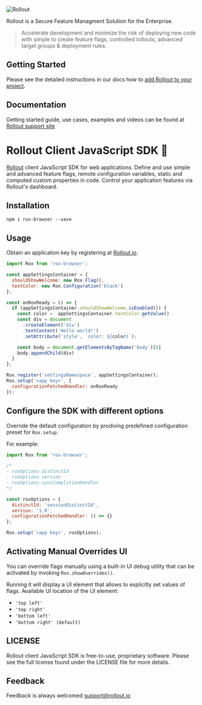![Rollout](https://1ko9923xosh2dsbjsxpwqp45-wpengine.netdna-ssl.com/wp-content/themes/rollout/images/rollout_white_logo1.png)

Rollout is a Secure Feature Managment Solution for the Enterprise.

> Accelerate development and minimize the risk of deploying new code with simple to create feature flags, controlled rollouts, advanced target groups & deployment rules. 

## Getting Started

Please see the detailed instructions in our docs how to [add Rollout to your project](https://support.rollout.io/docs/installing-the-sdk).

## Documentation

Getting started guide, use cases, examples and videos can be found at [Rollout support site](https://support.rollout.io)

# Rollout Client JavaScript SDK  🦆 

[Rollout](https://rollout.io) client JavaScript SDK for web applications. Define and use simple and advanced feature flags, remote configuration variables, static and computed custom properties in code. Control your application features via Rollout's dashboard.

## Installation
```
npm i rox-browser --save
```

## Usage
Obtain an application key by registering at [Rollout.io](https://app.rollout.io). 

```javascript
import Rox from 'rox-browser';

const appSettingsContainer = {
  shouldShowWelcome: new Rox.Flag(),
  textColor: new Rox.Configuration('black')
};

const onRoxReady = () => {
  if (appSettingsContainer.shouldShowWelcome.isEnabled()) {
    const color =  appSettingsContainer.textColor.getValue()
    const div = document
      .createElement('div')
      .textContent('Hello world!')
      .setAttribute('style', `color: ${color}`);

    const body = document.getElementsByTagName('body')[0]
    body.appendChild(div)
  }
};

Rox.register('settingsNamespace', appSettingsContainer);
Rox.setup('<app key>', {
  configurationFetchedHandler: onRoxReady
});
```
## Configure the SDK with different options
Override the default configuration by prodiving predefined configuration preset for `Rox.setup`.

For example:
```javascript
import Rox from 'rox-browser';

/*
- roxOptions.distinctId
- roxOptions.version
- roxOptions.syncComplitionHandler
*/

const roxOptions = {
  distinctId: 'sessionDistinctId',
  version: '1.0',
  configurationFetchedHandler: () => {}
};

Rox.setup('<app key>', roxOptions);
```

## Activating Manual Overrides UI

You can override flags manually using a built-in UI debug utility that can be activated by invoking `Rox.showOverrides()`.

Running it will display a UI element that allows to explicitly set values of flags.
Available UI location of the UI element:
- `'top left'`
- `'top right'`
- `'bottom left'`
- `'bottom right' (default)`

## LICENSE

Rollout client JavaScript SDK is free-to-use, proprietary software. 
Please see the full license found under the LICENSE file for more details.

## Feedback

Feedback is always welcomed
[support@rollout.io](mailto:support@rollout.io)

